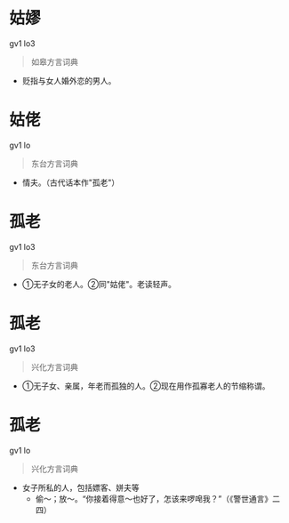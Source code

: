 # 姑嫪
gv1 lo3
> 如皋方言词典
- 贬指与女人婚外恋的男人。

# 姑佬
gv1 lo
> 东台方言词典
- 情夫。（古代话本作"孤老"）

# 孤老
gv1 lo3
> 东台方言词典
- ①无子女的老人。②同"姑佬"。老读轻声。

# 孤老
gv1 lo3
> 兴化方言词典
- ①无子女、亲属，年老而孤独的人。②现在用作孤寡老人的节缩称谓。

# 孤老
gv1 lo
> 兴化方言词典
- 女子所私的人，包括嫖客、姘夫等
  - 偷～；放～。“你接着得意～也好了，怎该来啰唣我？”（《警世通言》二四）
